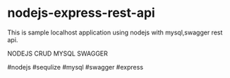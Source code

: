 # nodejs-express-rest-api

This is sample localhost application using nodejs with mysql,swagger rest api.

NODEJS CRUD MYSQL SWAGGER

#nodejs
#sequlize
#mysql
#swagger
#express
